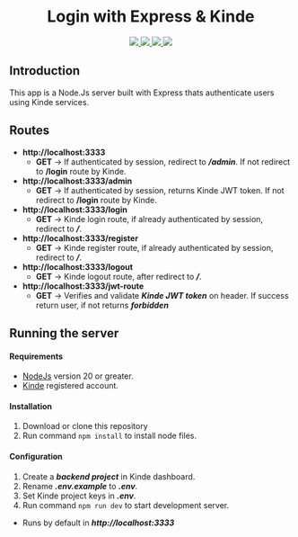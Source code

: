 <h1 align="center">Login with Express & Kinde</h1> 

<p align="center">
<a href="https://nodejs.org/">
  <img src="https://img.shields.io/badge/Node.js-000000?style=for-the-badge&logo=node.js&logoColor=339933" />
</a>
<a href="https://expressjs.com/">
  <img src="https://img.shields.io/badge/Express-000000?style=for-the-badge&logo=express&logoColor=white" />
</a>
<a href="https://www.typescriptlang.org">
<img src="https://img.shields.io/badge/TypeScript-black?style=for-the-badge&logo=typescript" />
</a>
<a href="https://kinde.com/">
  <img src="https://img.shields.io/badge/Kinde-000000?style=for-the-badge&logoColor=white" />
</a>
</p>

## Introduction
This app is a Node.Js server built with Express thats authenticate users using Kinde services.

## Routes
- **http://localhost:3333**
  - **GET** -> If authenticated by session, redirect to ***/admin***. If not redirect to **/login** route by Kinde.
- **http://localhost:3333/admin**
  - **GET** -> If authenticated by session, returns Kinde JWT token. If not redirect to **/login** route by Kinde.
- **http://localhost:3333/login**
  - **GET** -> Kinde login route, if already authenticated by session, redirect to ***/***.
- **http://localhost:3333/register**
  - **GET** -> Kinde register route, if already authenticated by session, redirect to ***/***.
- **http://localhost:3333/logout**
  - **GET** -> Kinde logout route, after redirect to ***/***.
- **http://localhost:3333/jwt-route**
  - **GET** -> Verifies and validate ***Kinde JWT token*** on header. If success return user, if not returns ***forbidden***

## Running the server
#### Requirements
- [NodeJs](https://nodejs.org/en) version 20 or greater.
- [Kinde](https://kinde.com/) registered account.

#### Installation
1. Download or clone this repository
2. Run command `npm install` to install node files.

#### Configuration
1. Create a ***backend project*** in Kinde dashboard.
2. Rename ***.env.example*** to ***.env***.
3. Set Kinde project keys in ***.env***.
4. Run command `npm run dev` to start development server.
  - Runs by default in ***http://localhost:3333***